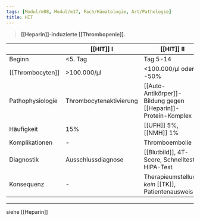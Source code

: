 ```yaml
---
tags: [Modul/m08, Modul/m17, Fach/Hämatologie, Art/Pathologie]
title: HIT
---
```

> **[[Heparin]]-induzierte [[Thrombopenie]].**

| |[[HIT]] I|[[HIT]] II|
|-|-|-|
|Beginn|<5. Tag|Tag 5-14|
|[[Thrombocyten]]|>100.000/μl|<100.000/μl oder -50%|
|Pathophysiologie|Thrombocytenaktivierung|[[Auto-Antikörper]]-Bildung gegen [[Heparin]]-Protein-Komplex|
|Häufigkeit|15%|[[UFH]] 5%, [[NMH]] 1%|
|Komplikationen|-|Thromboembolie|
|Diagnostik|Ausschlussdiagnose|[[Blutbild]], 4T-Score, Schnelltest, HIPA-Test|
|Konsequenz|-|Therapieumstellung, *kein* [[TK]], Patientenausweis|

---
siehe [[Heparin]]